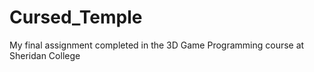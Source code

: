 # Cursed_Temple
My final assignment completed in the 3D Game Programming course at Sheridan College
